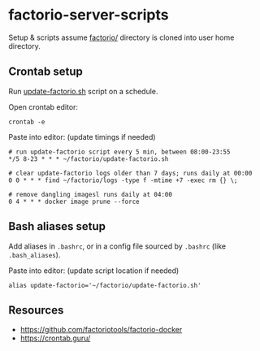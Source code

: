 # factorio-server-scripts
Setup & scripts assume [factorio/](factorio) directory is cloned into user home directory.

## Crontab setup
Run [update-factorio.sh](factorio/update-factorio.sh) script on a schedule.

Open crontab editor:
````shell
crontab -e
````
Paste into editor:
(update timings if needed)
````shell 
# run update-factorio script every 5 min, between 08:00-23:55
*/5 8-23 * * * ~/factorio/update-factorio.sh

# clear update-factorio logs older than 7 days; runs daily at 00:00
0 0 * * * find ~/factorio/logs -type f -mtime +7 -exec rm {} \;

# remove dangling imagesl runs daily at 04:00
0 4 * * * docker image prune --force
````

## Bash aliases setup
Add aliases in `.bashrc`, or in a config file sourced by `.bashrc` (like `.bash_aliases`).

Paste into editor:
(update script location if needed)
````shell
alias update-factorio='~/factorio/update-factorio.sh'
````

## Resources
- https://github.com/factoriotools/factorio-docker
- https://crontab.guru/
